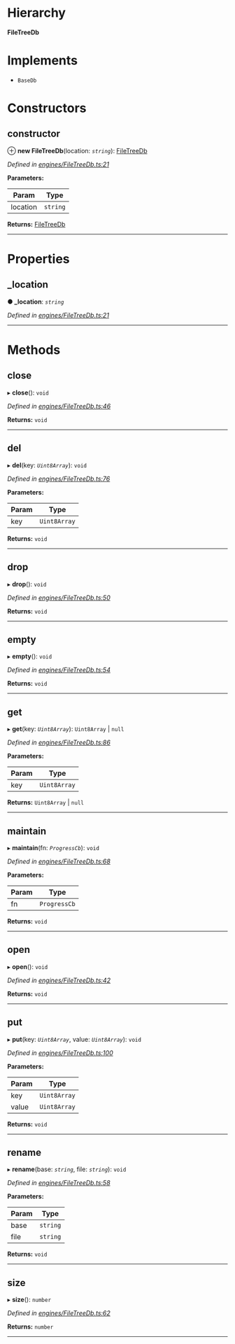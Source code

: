 

# Hierarchy

**FileTreeDb**

# Implements

* `BaseDb`

# Constructors

<a id="constructor"></a>

##  constructor

⊕ **new FileTreeDb**(location: *`string`*): [FileTreeDb](_engines_filetreedb_.filetreedb.md)

*Defined in [engines/FileTreeDb.ts:21](https://github.com/polkadot-js/common/blob/5ce8f91/packages/db/src/engines/FileTreeDb.ts#L21)*

**Parameters:**

| Param | Type |
| ------ | ------ |
| location | `string` |

**Returns:** [FileTreeDb](_engines_filetreedb_.filetreedb.md)

___

# Properties

<a id="_location"></a>

##  _location

**● _location**: *`string`*

*Defined in [engines/FileTreeDb.ts:21](https://github.com/polkadot-js/common/blob/5ce8f91/packages/db/src/engines/FileTreeDb.ts#L21)*

___

# Methods

<a id="close"></a>

##  close

▸ **close**(): `void`

*Defined in [engines/FileTreeDb.ts:46](https://github.com/polkadot-js/common/blob/5ce8f91/packages/db/src/engines/FileTreeDb.ts#L46)*

**Returns:** `void`

___
<a id="del"></a>

##  del

▸ **del**(key: *`Uint8Array`*): `void`

*Defined in [engines/FileTreeDb.ts:76](https://github.com/polkadot-js/common/blob/5ce8f91/packages/db/src/engines/FileTreeDb.ts#L76)*

**Parameters:**

| Param | Type |
| ------ | ------ |
| key | `Uint8Array` |

**Returns:** `void`

___
<a id="drop"></a>

##  drop

▸ **drop**(): `void`

*Defined in [engines/FileTreeDb.ts:50](https://github.com/polkadot-js/common/blob/5ce8f91/packages/db/src/engines/FileTreeDb.ts#L50)*

**Returns:** `void`

___
<a id="empty"></a>

##  empty

▸ **empty**(): `void`

*Defined in [engines/FileTreeDb.ts:54](https://github.com/polkadot-js/common/blob/5ce8f91/packages/db/src/engines/FileTreeDb.ts#L54)*

**Returns:** `void`

___
<a id="get"></a>

##  get

▸ **get**(key: *`Uint8Array`*):  `Uint8Array` &#124; `null`

*Defined in [engines/FileTreeDb.ts:86](https://github.com/polkadot-js/common/blob/5ce8f91/packages/db/src/engines/FileTreeDb.ts#L86)*

**Parameters:**

| Param | Type |
| ------ | ------ |
| key | `Uint8Array` |

**Returns:**  `Uint8Array` &#124; `null`

___
<a id="maintain"></a>

##  maintain

▸ **maintain**(fn: *`ProgressCb`*): `void`

*Defined in [engines/FileTreeDb.ts:68](https://github.com/polkadot-js/common/blob/5ce8f91/packages/db/src/engines/FileTreeDb.ts#L68)*

**Parameters:**

| Param | Type |
| ------ | ------ |
| fn | `ProgressCb` |

**Returns:** `void`

___
<a id="open"></a>

##  open

▸ **open**(): `void`

*Defined in [engines/FileTreeDb.ts:42](https://github.com/polkadot-js/common/blob/5ce8f91/packages/db/src/engines/FileTreeDb.ts#L42)*

**Returns:** `void`

___
<a id="put"></a>

##  put

▸ **put**(key: *`Uint8Array`*, value: *`Uint8Array`*): `void`

*Defined in [engines/FileTreeDb.ts:100](https://github.com/polkadot-js/common/blob/5ce8f91/packages/db/src/engines/FileTreeDb.ts#L100)*

**Parameters:**

| Param | Type |
| ------ | ------ |
| key | `Uint8Array` |
| value | `Uint8Array` |

**Returns:** `void`

___
<a id="rename"></a>

##  rename

▸ **rename**(base: *`string`*, file: *`string`*): `void`

*Defined in [engines/FileTreeDb.ts:58](https://github.com/polkadot-js/common/blob/5ce8f91/packages/db/src/engines/FileTreeDb.ts#L58)*

**Parameters:**

| Param | Type |
| ------ | ------ |
| base | `string` |
| file | `string` |

**Returns:** `void`

___
<a id="size"></a>

##  size

▸ **size**(): `number`

*Defined in [engines/FileTreeDb.ts:62](https://github.com/polkadot-js/common/blob/5ce8f91/packages/db/src/engines/FileTreeDb.ts#L62)*

**Returns:** `number`

___

